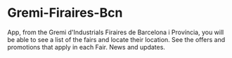 # Gremi-Firaires-Bcn
App, from the Gremi d'Industrials Firaires de Barcelona i Província, you will be able to see a list of the fairs and locate their location. See the offers and promotions that apply in each Fair. News and updates.
